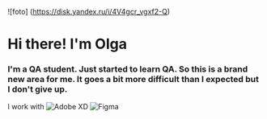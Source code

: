 ![foto] (https://disk.yandex.ru/i/4V4gcr_vgxf2-Q)
# Hi there! I'm Olga
### I'm a QA student. Just started to learn QA. So this is a brand new area for me. It goes a bit more difficult than I expected but I don't give up.
I work with ![Adobe XD](https://img.shields.io/badge/Adobe%20XD-470137?style=for-the-badge&logo=Adobe%20XD&logoColor=#FF61F6) ![Figma](https://img.shields.io/badge/figma-%23F24E1E.svg?style=for-the-badge&logo=figma&logoColor=white)